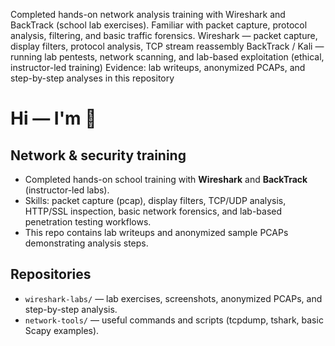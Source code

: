 Completed hands-on network analysis training with Wireshark and BackTrack (school lab exercises). Familiar with packet capture, protocol analysis, filtering, and basic traffic forensics.
Wireshark — packet capture, display filters, protocol analysis, TCP stream reassembly
BackTrack / Kali — running lab pentests, network scanning, and lab-based exploitation (ethical, instructor-led training)
Evidence: lab writeups, anonymized PCAPs, and step-by-step analyses in this repository

# Hi — I'm <Your Name> 👋

## Network & security training
- Completed hands-on school training with **Wireshark** and **BackTrack** (instructor-led labs).
- Skills: packet capture (pcap), display filters, TCP/UDP analysis, HTTP/SSL inspection, basic network forensics, and lab-based penetration testing workflows.
- This repo contains lab writeups and anonymized sample PCAPs demonstrating analysis steps.

## Repositories
- `wireshark-labs/` — lab exercises, screenshots, anonymized PCAPs, and step-by-step analysis.
- `network-tools/` — useful commands and scripts (tcpdump, tshark, basic Scapy examples).
